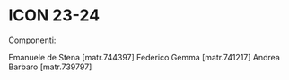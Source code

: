 # ICON 23-24
Componenti:

Emanuele de Stena [matr.744397] 
Federico Gemma [matr.741217] 
Andrea Barbaro [matr.739797] 

